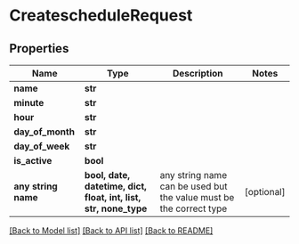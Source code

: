 # CreatescheduleRequest


## Properties
Name | Type | Description | Notes
------------ | ------------- | ------------- | -------------
**name** | **str** |  | 
**minute** | **str** |  | 
**hour** | **str** |  | 
**day_of_month** | **str** |  | 
**day_of_week** | **str** |  | 
**is_active** | **bool** |  | 
**any string name** | **bool, date, datetime, dict, float, int, list, str, none_type** | any string name can be used but the value must be the correct type | [optional]

[[Back to Model list]](../README.md#documentation-for-models) [[Back to API list]](../README.md#documentation-for-api-endpoints) [[Back to README]](../README.md)


